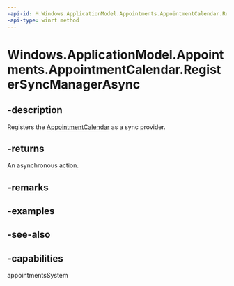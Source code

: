 ```yaml
---
-api-id: M:Windows.ApplicationModel.Appointments.AppointmentCalendar.RegisterSyncManagerAsync
-api-type: winrt method
---
```


<!-- Method syntax
public Windows.Foundation.IAsyncAction RegisterSyncManagerAsync()
-->

# Windows.ApplicationModel.Appointments.AppointmentCalendar.RegisterSyncManagerAsync

## -description
Registers the [AppointmentCalendar](appointmentcalendar.md) as a sync provider.

## -returns
An asynchronous action.

## -remarks

## -examples

## -see-also

## -capabilities
appointmentsSystem
